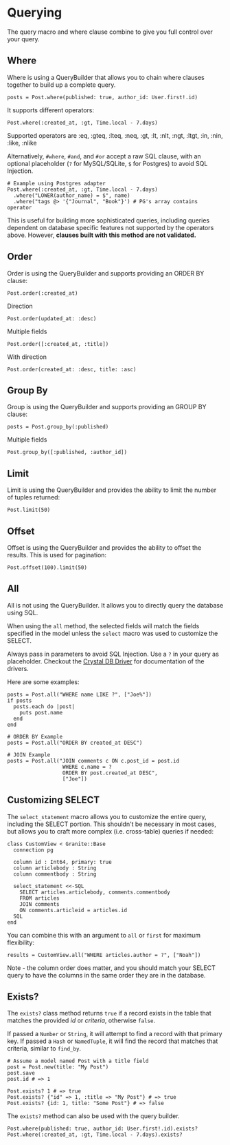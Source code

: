 # Querying

The query macro and where clause combine to give you full control over your query.

## Where

Where is using a QueryBuilder that allows you to chain where clauses together to build up a complete query.

```crystal
posts = Post.where(published: true, author_id: User.first!.id)
```

It supports different operators:

```crystal
Post.where(:created_at, :gt, Time.local - 7.days)
```

Supported operators are :eq, :gteq, :lteq, :neq, :gt, :lt, :nlt, :ngt, :ltgt, :in, :nin, :like, :nlike

Alternatively, `#where`, `#and`, and `#or` accept a raw SQL clause, with an optional placeholder (`?` for MySQL/SQLite, `$` for Postgres) to avoid SQL Injection.

```crystal
# Example using Postgres adapter
Post.where(:created_at, :gt, Time.local - 7.days)
  .where("LOWER(author_name) = $", name)
  .where("tags @> '{"Journal", "Book"}') # PG's array contains operator
```

This is useful for building more sophisticated queries, including queries dependent on database specific features not supported by the operators above. However, **clauses built with this method are not validated.**

## Order

Order is using the QueryBuilder and supports providing an ORDER BY clause:

```crystal
Post.order(:created_at)
```

Direction

```crystal
Post.order(updated_at: :desc)
```

Multiple fields

```crystal
Post.order([:created_at, :title])
```

With direction

```crystal
Post.order(created_at: :desc, title: :asc)
```

## Group By

Group is using the QueryBuilder and supports providing an GROUP BY clause:

```crystal
posts = Post.group_by(:published)
```

Multiple fields

```crystal
Post.group_by([:published, :author_id])
```

## Limit

Limit is using the QueryBuilder and provides the ability to limit the number of tuples returned:

```crystal
Post.limit(50)
```

## Offset

Offset is using the QueryBuilder and provides the ability to offset the results. This is used for pagination:

```crystal
Post.offset(100).limit(50)
```

## All

All is not using the QueryBuilder. It allows you to directly query the database using SQL.

When using the `all` method, the selected fields will match the
fields specified in the model unless the `select` macro was used to customize
the SELECT.

Always pass in parameters to avoid SQL Injection. Use a `?`
in your query as placeholder. Checkout the [Crystal DB Driver](https://github.com/crystal-lang/crystal-db)
for documentation of the drivers.

Here are some examples:

```crystal
posts = Post.all("WHERE name LIKE ?", ["Joe%"])
if posts
  posts.each do |post|
    puts post.name
  end
end

# ORDER BY Example
posts = Post.all("ORDER BY created_at DESC")

# JOIN Example
posts = Post.all("JOIN comments c ON c.post_id = post.id
                  WHERE c.name = ?
                  ORDER BY post.created_at DESC",
                  ["Joe"])
```

## Customizing SELECT

The `select_statement` macro allows you to customize the entire query, including the SELECT portion. This shouldn't be necessary in most cases, but allows you to craft more complex (i.e. cross-table) queries if needed:

```crystal
class CustomView < Granite::Base
  connection pg

  column id : Int64, primary: true
  column articlebody : String
  column commentbody : String

  select_statement <<-SQL
    SELECT articles.articlebody, comments.commentbody
    FROM articles
    JOIN comments
    ON comments.articleid = articles.id
  SQL
end
```

You can combine this with an argument to `all` or `first` for maximum flexibility:

```crystal
results = CustomView.all("WHERE articles.author = ?", ["Noah"])
```

Note - the column order does matter, and you should match your SELECT query to have the columns in the same order they are in the database.

## Exists?

The `exists?` class method returns `true` if a record exists in the table that matches the provided _id_ or _criteria_, otherwise `false`.

If passed a `Number` or `String`, it will attempt to find a record with that primary key. If passed a `Hash` or `NamedTuple`, it will find the record that matches that criteria, similar to `find_by`.

```crystal
# Assume a model named Post with a title field
post = Post.new(title: "My Post")
post.save
post.id # => 1

Post.exists? 1 # => true
Post.exists? {"id" => 1, :title => "My Post"} # => true
Post.exists? {id: 1, title: "Some Post"} # => false
```

The `exists?` method can also be used with the query builder.

```crystal
Post.where(published: true, author_id: User.first!.id).exists?
Post.where(:created_at, :gt, Time.local - 7.days).exists?
```
